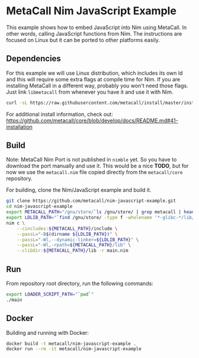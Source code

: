 # MetaCall Nim JavaScript Example

This example shows how to embed JavaScript into Nim using MetaCall. In other words, calling JavaScript functions from Nim. The instructions are focused on Linux but it can be ported to other platforms easily.

## Dependencies

For this example we will use Linux distribution, which includes its own ld and this will require some extra flags at compile time for Nim. If you are installing MetaCall in a different way, probably you won't need those flags. Just link `libmetacall` from whenever you have it and use it with Nim.

```sh
curl -sL https://raw.githubusercontent.com/metacall/install/master/install.sh | sh
```

For additional install information, check out: https://github.com/metacall/core/blob/develop/docs/README.md#41-installation

## Build

Note: MetaCall Nim Port is not published in `nimble` yet. So you have to download the port manually and use it. This would be a nice **TODO**, but for now we use the `metacall.nim` file copied directly from the `metacall/core` repository.

For building, clone the Nim/JavaScript example and build it.

```sh
git clone https://github.com/metacall/nim-javascript-example.git
cd nim-javascript-example
export METACALL_PATH="/gnu/store/`ls /gnu/store/ | grep metacall | head -n 1`"
export LDLIB_PATH="`find /gnu/store/ -type f -wholename '*-glibc-*/lib/ld-*.so' | head -n 1`"
nim c \
	--cincludes:${METACALL_PATH}/include \
	--passL="-B$(dirname ${LDLIB_PATH})" \
	--passL="-Wl,--dynamic-linker=${LDLIB_PATH}" \
	--passL="-Wl,-rpath=${METACALL_PATH}/lib" \
	--clibdir:${METACALL_PATH}/lib -r main.nim
```

## Run

From repository root directory, run the following commands:

```bash
export LOADER_SCRIPT_PATH="`pwd`"
./main
```

## Docker

Building and running with Docker:

```bash
docker build -t metacall/nim-javascript-example .
docker run --rm -it metacall/nim-javascript-example
```
